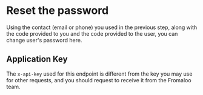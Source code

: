 # Reset the password

Using the contact (email or phone) you used in the previous step, along with the code provided to you and the code provided to the user, you can change user's password here.
  
## Application Key

The `x-api-key` used for this endpoint is different from the key you may use for other requests, and you should request to receive it from the Fromaloo team.
